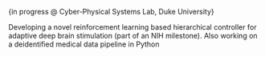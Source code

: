 {in progress @ Cyber-Physical Systems Lab, Duke University}


Developing a novel reinforcement learning based hierarchical controller for adaptive deep brain stimulation (part of an NIH milestone). Also working on a deidentified medical data pipeline in Python